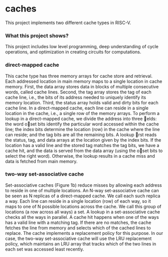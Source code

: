 # caches

This project implements two different cache types in RISC-V.

### What this project shows?
This project includes low level programming, deep understanding of cycle operations, and optimization in creating circuits 
for computations.

### direct-mapped cache
This cache type has three memory arrays for cache store and retrieval. Each addressed location in 
main memory maps to a single location in cache memory. First, the data array stores data in blocks
of multiple consecutive words, called cache lines. Second, the tag array stores the tag of each cache line, i.e.,
the bits of its address needed to uniquely identify its memory location. Third, the status array holds valid
and dirty bits for each cache line. In a direct-mapped cache, each line can reside in a single location in the
cache, i.e., a single row of the memory arrays.
To perform a lookup in a direct-mapped cache, we divide the address into three elds: the word oset
bits identify the particular word accessed within the cache line; the index bits determine the location (row)
in the cache where the line can reside; and the tag bits are all the remaining bits. A lookup rst reads the
status, tag, and data arrays at the location given by the index bits. If the location has a valid line and the
stored tag matches the tag bits, we have a cache hit, and the data is served from the data array (using the
oset bits to select the right word). Otherwise, the lookup results in a cache miss and data is fetched from
main memory.

### two-way set-associative cache
Set-associative caches (Figure 1b) reduce misses by allowing each address to reside in one of multiple
locations. An N-way set-associative cache can be seen as N replicas of a direct-mapped cache. We call each
such replica a way. Each line can reside in a single location (row) of each way, so it maps to one of N possible
locations across the cache. We call this group of locations (a row across all ways) a set.
A lookup in a set-associative cache checks all the ways in parallel. A cache hit happens when one of the
ways has a valid line with a matching tag. If there are no matches, the cache fetches the line from memory
and selects which of the cached lines to replace. The cache implements a replacement policy for this purpose.
In our case, the two-way set-associative cache will use the LRU replacement policy, which maintains an LRU
array that tracks which of the two lines in each set was accessed least recently.



